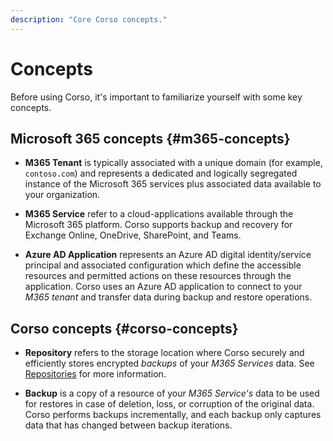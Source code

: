 ```yaml
---
description: "Core Corso concepts."
---
```


# Concepts

Before using Corso, it's important to familiarize yourself with some key concepts.

## Microsoft 365 concepts {#m365-concepts}

* **M365 Tenant** is typically associated with a unique domain (for example, `contoso.com`) and represents a dedicated
and logically segregated instance of the Microsoft 365 services plus associated data available to your organization.

* **M365 Service** refer to a cloud-applications available through the Microsoft 365 platform. Corso supports
backup and recovery for Exchange Online, OneDrive, SharePoint, and Teams.

* **Azure AD Application** represents an Azure AD digital identity/service principal and associated configuration which
define the accessible resources and permitted actions on these resources through the application. Corso uses an Azure AD
application to connect to your *M365 tenant* and transfer data during backup and restore operations.

## Corso concepts {#corso-concepts}

* **Repository** refers to the storage location where Corso securely and efficiently stores encrypted *backups* of your
*M365 Services* data. See [Repositories](../repos) for more information.

* **Backup** is a copy of a resource of your *M365 Service's* data to be used for restores in case of deletion, loss, or corruption of the
original data. Corso performs backups incrementally, and each backup only captures data that has changed between backup iterations.
